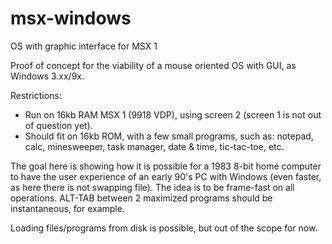 # msx-windows
OS with graphic interface for MSX 1

Proof of concept for the viability of a mouse oriented OS with GUI, as Windows 3.xx/9x.

Restrictions:
- Run on 16kb RAM MSX 1 (9918 VDP), using screen 2 (screen 1 is not out of question yet).
- Should fit on 16kb ROM, with a few small programs, such as: notepad, calc, minesweeper,
  task manager, date & time, tic-tac-toe, etc.

The goal here is showing how it is possible for a 1983 8-bit home computer to have the user 
experience of an early 90's PC with Windows (even faster, as here there is not swapping file).
The idea is to be frame-fast on all operations. ALT-TAB between 2 maximized programs should be
instantaneous, for example.

Loading files/programs from disk is possible, but out of the scope for now.